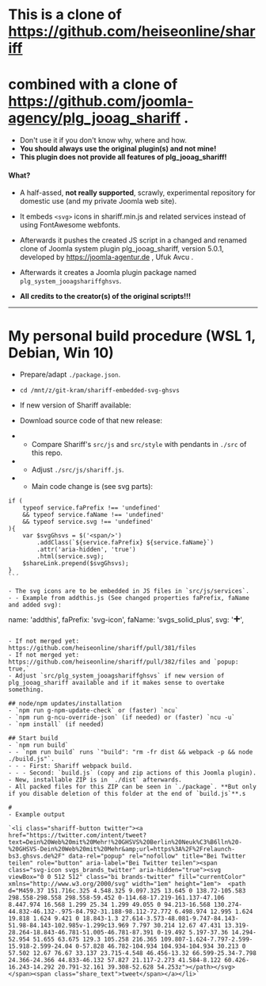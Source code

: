 # This is a clone of https://github.com/heiseonline/shariff
# combined with a clone of https://github.com/joomla-agency/plg_jooag_shariff .

- Don't use it if you don't know why, where and how.
- **You should always use the original plugin(s) and not mine!**
- **This plugin does not provide all features of plg_jooag_shariff!**

#### What?
- A half-assed, **not really supported**, scrawly, experimental repository for domestic use (and my private Joomla web site).
- It embeds `<svg>` icons in shariff.min.js and related services instead of using FontAwesome webfonts.
- Afterwards it pushes the created JS script in a changed and renamed clone of Joomla system plugin plg_jooag_shariff, version 5.0.1, developed by https://joomla-agentur.de , Ufuk Avcu .
- Afterwards it creates a Joomla plugin package named `plg_system_jooagshariffghsvs`.

- **All credits to the creator(s) of the original scripts!!!**

-----------------------------------------------------

# My personal build procedure (WSL 1, Debian, Win 10)
- Prepare/adapt `./package.json`.
- `cd /mnt/z/git-kram/shariff-embedded-svg-ghsvs`

- If new version of Shariff available:
- Download source code of that new release:
- - Compare Shariff's `src/js` and `src/style` with pendants in `./src` of this repo.
- - Adjust `./src/js/shariff.js`.
- - Main code change is (see svg parts):

```
if (
	typeof service.faPrefix !== 'undefined'
	&& typeof service.faName !== 'undefined'
	&& typeof service.svg !== 'undefined'
){
	var $svgGhsvs = $('<span/>')
		.addClass(`${service.faPrefix} ${service.faName}`)
		.attr('aria-hidden', 'true')
		.html(service.svg);
	$shareLink.prepend($svgGhsvs);
}
``´

- The svg icons are to be embedded in JS files in `src/js/services`.
- - Example from addthis.js (See changed properties faPrefix, faName and added svg):

```
name: 'addthis',
faPrefix: 'svg-icon',
faName: 'svgs_solid_plus',
svg: '<svg viewBox="0 0 448 512" class="bi solid-plus" fill="currentColor" xmlns="http://www.w3.org/2000/svg" width="1em" height="1em">  <path d="M416 208H272V64c0-17.67-14.33-32-32-32h-32c-17.67 0-32 14.33-32 32v144H32c-17.67 0-32 14.33-32 32v32c0 17.67 14.33 32 32 32h144v144c0 17.67 14.33 32 32 32h32c17.67 0 32-14.33 32-32V304h144c17.67 0 32-14.33 32-32v-32c0-17.67-14.33-32-32-32z"/></svg>',
```

- If not merged yet: https://github.com/heiseonline/shariff/pull/381/files
- If not merged yet: https://github.com/heiseonline/shariff/pull/382/files and `popup: true,`
- Adjust `src/plg_system_jooagshariffghsvs` if new version of plg_jooag_shariff available and if it makes sense to overtake something.

## node/npm updates/installation
- `npm run g-npm-update-check` or (faster) `ncu`
- `npm run g-ncu-override-json` (if needed) or (faster) `ncu -u`
- `npm install` (if needed)

## Start build
- `npm run build`
- - `npm run build` runs `"build": "rm -fr dist && webpack -p && node ./build.js"`.
- - - First: Shariff webpack build.
- - - Second: `build.js` (copy and zip actions of this Joomla plugin).
- New, installable ZIP is in `./dist` afterwards.
- All packed files for this ZIP can be seen in `./package`. **But only if you disable deletion of this folder at the end of `build.js`**.s

#
- Example output

`<li class="shariff-button twitter"><a href="https://twitter.com/intent/tweet?text=Dein%20Web%20mit%20Mehr!%20GHSVS%20Berlin%20Neuk%C3%B6lln%20-%20GHSVS-Dein%20Web%20mit%20Mehr&amp;url=https%3A%2F%2Frelaunch-bs3.ghsvs.de%2F" data-rel="popup" rel="nofollow" title="Bei Twitter teilen" role="button" aria-label="Bei Twitter teilen"><span class="svg-icon svgs_brands_twitter" aria-hidden="true"><svg viewBox="0 0 512 512" class="bi brands-twitter" fill="currentColor" xmlns="http://www.w3.org/2000/svg" width="1em" height="1em">  <path d="M459.37 151.716c.325 4.548.325 9.097.325 13.645 0 138.72-105.583 298.558-298.558 298.558-59.452 0-114.68-17.219-161.137-47.106 8.447.974 16.568 1.299 25.34 1.299 49.055 0 94.213-16.568 130.274-44.832-46.132-.975-84.792-31.188-98.112-72.772 6.498.974 12.995 1.624 19.818 1.624 9.421 0 18.843-1.3 27.614-3.573-48.081-9.747-84.143-51.98-84.143-102.985v-1.299c13.969 7.797 30.214 12.67 47.431 13.319-28.264-18.843-46.781-51.005-46.781-87.391 0-19.492 5.197-37.36 14.294-52.954 51.655 63.675 129.3 105.258 216.365 109.807-1.624-7.797-2.599-15.918-2.599-24.04 0-57.828 46.782-104.934 104.934-104.934 30.213 0 57.502 12.67 76.67 33.137 23.715-4.548 46.456-13.32 66.599-25.34-7.798 24.366-24.366 44.833-46.132 57.827 21.117-2.273 41.584-8.122 60.426-16.243-14.292 20.791-32.161 39.308-52.628 54.253z"></path></svg></span><span class="share_text">tweet</span></a></li>`

